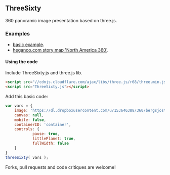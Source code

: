 ## ThreeSixty

360 panoramic image presentation based on three.js.

### Examples

* [basic example](http://heganoo.github.io/ThreeSixty/examples).
* [heganoo.com story map 'North America 360'](http://heganoo.com/node/8177/8179).

#### Using the code

Include ThreeSixty.js and three.js lib.

```html
<script src="//cdnjs.cloudflare.com/ajax/libs/three.js/r68/three.min.js"></script>
<script src="ThreeSixty.js"></script>
````

Add this basic code:
```js
var vars = {
	image: 'https://dl.dropboxusercontent.com/u/153646388/360/bergsjostolen.jpg',	us
	canvas: null,
	mobile: false,
	containerID: 'container',
	controls: {
			pause: true,
			littlePlanet: true,
			fullWidth: false
	}
}
threeSixty( vars );
```

Forks, pull requests and code critiques are welcome!
